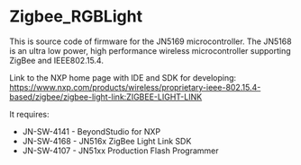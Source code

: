 # Zigbee_RGBLight

This is source code of firmware for the JN5169 microcontroller. The JN5168 is an ultra low power, high performance wireless microcontroller supporting ZigBee and IEEE802.15.4. 

Link to the NXP home page with IDE and SDK for developing:
https://www.nxp.com/products/wireless/proprietary-ieee-802.15.4-based/zigbee/zigbee-light-link:ZIGBEE-LIGHT-LINK


It requires:
 - JN-SW-4141 - BeyondStudio for NXP
 - JN-SW-4168 - JN516x ZigBee Light Link SDK
 - JN-SW-4107 - JN51xx Production  Flash Programmer
